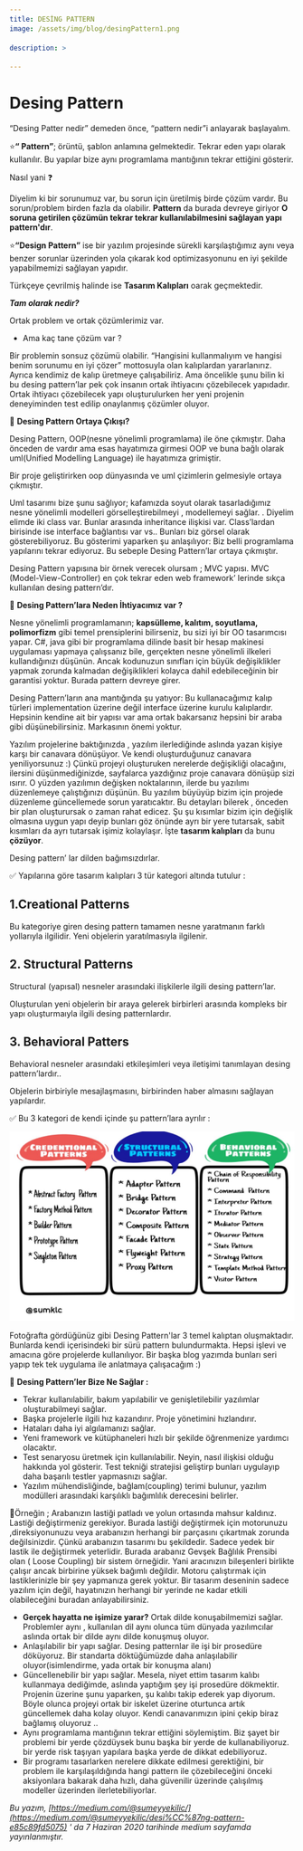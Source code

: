 ```yaml
---
title: DESİNG PATTERN 
image: /assets/img/blog/desingPattern1.png

description: >

---
```

# **Desing Pattern** 

“Desing Patter nedir” demeden önce, “pattern nedir”i anlayarak başlayalım.

⭐**“ Pattern”**; örüntü, şablon anlamına gelmektedir. Tekrar eden yapı olarak kullanılır. Bu yapılar bize aynı programlama mantığının tekrar ettiğini gösterir.

Nasıl yani ❓

Diyelim ki bir sorunumuz var, bu sorun için üretilmiş birde çözüm vardır. Bu sorun/problem birden fazla da olabilir. **Pattern** da burada devreye giriyor **O soruna getirilen çözümün tekrar tekrar kullanılabilmesini sağlayan yapı pattern'dır**.

⭐**“Design Pattern”** ise bir yazılım projesinde sürekli karşılaştığımız aynı veya benzer sorunlar üzerinden yola çıkarak kod optimizasyonunu en iyi şekilde yapabilmemizi sağlayan yapıdır.

Türkçeye çevrilmiş halinde ise **Tasarım Kalıpları** oarak geçmektedir.

_**Tam olarak nedir?**_

Ortak problem ve ortak çözümlerimiz var.

-   Ama kaç tane çözüm var ?

Bir problemin sonsuz çözümü olabilir. “Hangisini kullanmalıyım ve hangisi benim sorunumu en iyi çözer” mottosuyla olan kalıplardan yararlanırız. Ayrıca kendimiz de kalıp üretmeye çalışabiliriz. Ama öncelikle şunu bilin ki bu desing pattern’lar pek çok insanın ortak ihtiyacını çözebilecek yapıdadır. Ortak ihtiyacı çözebilecek yapı oluşturulurken her yeni projenin deneyiminden test edilip onaylanmış çözümler oluyor.

📌 **Desing Pattern Ortaya Çıkışı?**

Desing Pattern, OOP(nesne yönelimli programlama) ile öne çıkmıştır. Daha önceden de vardır ama esas hayatımıza girmesi OOP ve buna bağlı olarak uml(Unified Modelling Language) ile hayatımıza grimiştir.

Bir proje geliştirirken oop dünyasında ve uml çizimlerin gelmesiyle ortaya çıkmıştır.

Uml tasarımı bize şunu sağlıyor; kafamızda soyut olarak tasarladığımız nesne yönelimli modelleri görselleştirebilmeyi , modellemeyi sağlar. . Diyelim elimde iki class var. Bunlar arasında inheritance ilişkisi var. Class’lardan birisinde ise interface bağlantısı var vs.. Bunları biz görsel olarak gösterebiliyoruz. Bu gösterimi yaparken şu anlaşılıyor: Biz belli programlama yapılarını tekrar ediyoruz. Bu sebeple Desing Pattern’lar ortaya çıkmıştır.

Desing Pattern yapısına bir örnek verecek olursam ; MVC yapısı. MVC (Model-View-Controller) en çok tekrar eden web framework’ lerinde sıkça kullanılan desing pattern’dır.

📌 **Desing Pattern’lara Neden İhtiyacımız var ?**

Nesne yönelimli programlamanın; **kapsülleme, kalıtım, soyutlama, polimorfizm** gibi temel prensiplerini bilirseniz, bu sizi iyi bir OO tasarımcısı yapar. C#, java gibi bir programlama dilinde basit bir hesap makinesi uygulaması yapmaya çalışsanız bile, gerçekten nesne yönelimli ilkeleri kullandığınızı düşünün. Ancak kodunuzun sınıfları için büyük değişiklikler yapmak zorunda kalmadan değişiklikleri kolayca dahil edebileceğinin bir garantisi yoktur. Burada pattern devreye girer.

Desing Pattern’ların ana mantığında şu yatıyor: Bu kullanacağımız kalıp türleri implementation üzerine değil interface üzerine kurulu kalıplardır. Hepsinin kendine ait bir yapısı var ama ortak bakarsanız hepsini bir araba gibi düşünebilirsiniz. Markasının önemi yoktur.

Yazılım projelerine baktığınızda , yazılım ilerlediğinde aslında yazan kişiye karşı bir canavara dönüşüyor. Ve kendi oluşturduğunuz canavara yeniliyorsunuz :) Çünkü projeyi oluşturuken nerelerde değişikliği olacağını, ilersini düşünmediğinizde, sayfalarca yazdığınız proje canavara dönüşüp sizi ısırır. O yüzden yazılımın değişken noktalarının, ilerde bu yazılımı düzenlemeye çalıştığınızı düşünün. Bu yazılım büyüyüp bizim için projede düzenleme güncellemede sorun yaratıcaktır. Bu detayları bilerek , önceden bir plan oluşturursak o zaman rahat edicez. Şu şu kısımlar bizim için değişlik olmasına uygun yapı deyip bunları göz önünde ayrı bir yere tutarsak, sabit kısımları da ayrı tutarsak işimiz kolaylaşır. İşte **tasarım kalıpları** da bunu **çözüyor**.

Desing pattern’ lar dilden bağımsızdırlar.

✅ Yapılarına göre tasarım kalıpları 3 tür kategori altında tutulur :

## **1.Creational Patterns**

Bu kategoriye giren desing pattern tamamen nesne yaratmanın farklı yollarıyla ilgilidir. Yeni objelerin yaratılmasıyla ilgilenir.

## **2. Structural Patterns**

Structural (yapısal) nesneler arasındaki ilişkilerle ilgili desing pattern’lar.

Oluşturulan yeni objelerin bir araya gelerek birbirleri arasında kompleks bir yapı oluşturmaıyla ilgili desing patternlardır.

## **3. Behavioral Patters**

Behavioral nesneler arasındaki etkileşimleri veya iletişimi tanımlayan desing pattern’lardır..

Objelerin birbiriyle mesajlaşmasını, birbirinden haber almasını sağlayan yapılardır.

✅ Bu 3 kategori de kendi içinde şu pattern’lara ayrılır :

![desingPatternCizimim](/assets/img/blog/desingPattern.png)

Fotoğrafta gördüğünüz gibi Desing Pattern'lar 3 temel kalıptan oluşmaktadır. Bunlarda kendi içerisindeki bir sürü pattern bulundurmakta. Hepsi işlevi ve amacına göre projelerde kullanılıyor. Bir başka blog yazımda bunları seri yapıp tek tek uygulama ile anlatmaya çalışacağım :)

📌 **Desing Pattern’ler Bize Ne Sağlar :**

-   Tekrar kullanılabilir, bakım yapılabilir ve genişletilebilir yazılımlar oluşturabilmeyi sağlar.
-   Başka projelerle ilgili hız kazandırır. Proje yönetimini hızlandırır.
-   Hataları daha iyi algılamanızı sağlar.
-   Yeni framework ve kütüphaneleri hızlı bir şekilde öğrenmenize yardımcı olacaktır.
-   Test senaryosu üretmek için kullanılabilir. Neyin, nasıl ilişkisi olduğu hakkında yol gösterir. Test tekniği stratejisi geliştirp bunları uygulayıp daha başarılı testler yapmasnızı sağlar.
-   Yazılım mühendisliğinde, bağlam(coupling) terimi bulunur, yazılım modülleri arasındaki karşılıklı bağımlılık derecesini belirler.

🔦Örneğin ; Arabanızın lastiği patladı ve yolun ortasında mahsur kaldınız. Lastiği değiştirmeniz gerekiyor. Burada lastiği değiştirmek için motorunuzu ,direksiyonunuzu veya arabanızın herhangi bir parçasını çıkartmak zorunda değilsinizdir. Çünkü arabanızın tasarımı bu şekildedir. Sadece yedek bir lastik ile değiştirmek yeterlidir. Burada arabanız Gevşek Bağlılık Prensibi olan ( Loose Coupling) bir sistem örneğidir. Yani aracınızın bileşenleri birlikte çalışır ancak birbirine yüksek bağımlı değildir. Motoru çalıştırmak için lastiklerinizle bir şey yapmanıza gerek yoktur. Bir tasarım deseninin sadece yazılım için değil, hayatınızın herhangi bir yerinde ne kadar etkili olabileceğini buradan anlayabilirsiniz.

-   **Gerçek hayatta ne işimize yarar?** Ortak dilde konuşabilmemizi sağlar. Problemler aynı , kullanılan dil aynı olunca tüm dünyada yazılımcılar aslında ortak bir dilde aynı dilde konuşmuş oluyor.
-   Anlaşılabilir bir yapı sağlar. Desing patternlar ile işi bir prosedüre döküyoruz. Bir standarta döktüğümüzde daha anlaşılabilir oluyor(isimlendirme, yada ortak bir konuşma alanı)
-   Güncellenebilir bir yapı sağlar. Mesela, niyet ettim tasarım kalıbı kullanmaya dediğimde, aslında yaptığım şey işi prosedüre dökmektir. Projenin üzerine şunu yaparken, şu kalıbı takip ederek yap diyorum. Böyle olunca projeyi ortak bir iskelet üzerine oturtunca artık güncellemek daha kolay oluyor. Kendi canavarımızın ipini çekip biraz bağlamış oluyoruz ..
-   Aynı programlama mantığının tekrar ettiğini söylemiştim. Biz şayet bir problemi bir yerde çözdüysek bunu başka bir yerde de kullanabiliyoruz. bir yerde risk taşıyan yapılara başka yerde de dikkat edebiliyoruz.
-   Bir programı tasarlarken nerelere dikkate edilmesi gerektiğini, bir problem ile karşılaşıldığında hangi pattern ile çözebileceğini önceki aksiyonlara bakarak daha hızlı, daha güvenilir üzerinde çalışılmış modeller üzerinden ilerletebiliyorlar.

_Bu yazım, [https://medium.com/@sumeyyekilic/](https://medium.com/@sumeyyekilic/desi%CC%87ng-pattern-e85c89fd5075) ' da 7 Haziran 2020 tarihinde medium sayfamda yayınlanmıştır._
